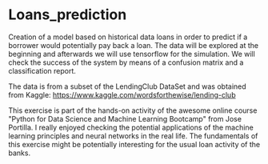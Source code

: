 # Loans_prediction

Creation of a model based on historical data loans in order to predict if a borrower would potentially pay back a loan. The data will be explored at the beginning and afterwards we will use tensorflow for the simulation. We will check the success of the system by means of a confusion matrix and a classification report.

The data is from a subset of the LendingClub DataSet and was obtained from Kaggle: https://www.kaggle.com/wordsforthewise/lending-club

This exercise is part of the hands-on activity of the awesome online course "Python for Data Science and Machine Learning Bootcamp" from Jose Portilla. I really enjoyed checking the potential applications of the machine learning principles and neural networks in the real life. The fundamentals of this exercise might be potentially interesting for the usual loan activity of the banks.
